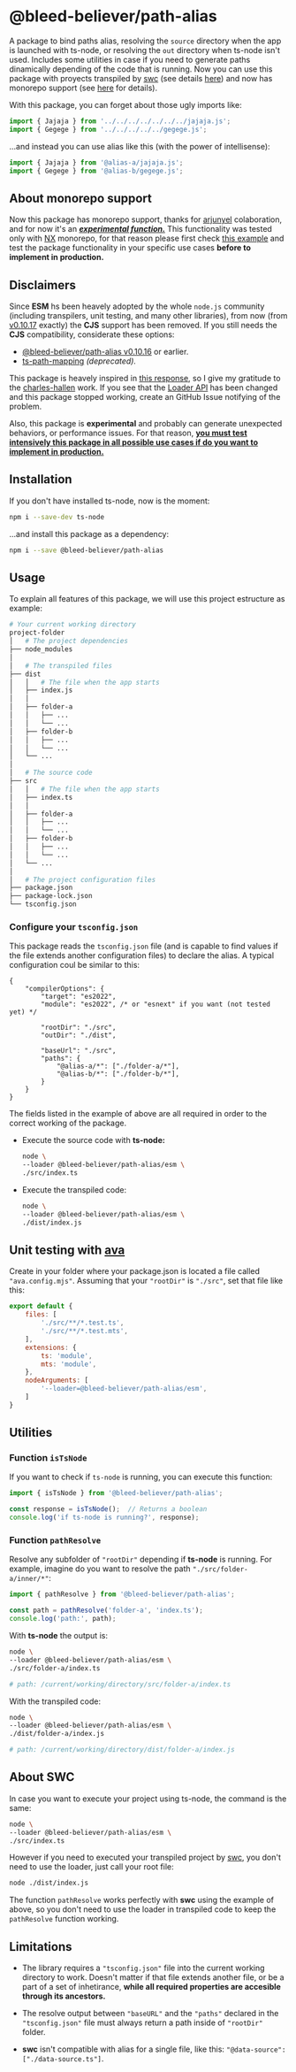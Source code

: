 # @bleed-believer/path-alias

A package to bind paths alias, resolving the `source` directory when the app is launched with ts-node, or resolving the `out` directory when ts-node isn't used. Includes some utilities in case if you need to generate paths dinamically depending of the code that is  running. Now you can use this package with proyects transpiled by [swc](https://swc.rs) (see details [here](#about-swc)) and now has monorepo support (see [here](#about-monorepo-support) for details).

With this package, you can forget about those ugly imports like:
```ts
import { Jajaja } from '../../../../../../../jajaja.js';
import { Gegege } from '../../../../../gegege.js';
```

...and instead you can use alias like this (with the power of intellisense):
```ts
import { Jajaja } from '@alias-a/jajaja.js';
import { Gegege } from '@alias-b/gegege.js';
```

## About monorepo support
Now this package has monorepo support, thanks for [arjunyel](https://github.com/arjunyel) colaboration, and for now it's an _<u>__experimental function.__</u>_ This functionality was tested only with [NX](https://nx.dev/) monorepo, for that reason please first check [this example](https://github.com/sleep-written/bleed-believer/tree/master/examples/path-alias-monorepo) and test the package functionality in your specific use cases __before to implement in production.__

## Disclaimers
Since __ESM__ hs been heavely adopted by the whole `node.js` community (including transpilers, unit testing, and many other libraries), from now (from [v0.10.17](https://www.npmjs.com/package/@bleed-believer/path-alias/v/0.10.17) exactly) the __CJS__ support has been removed. If you still needs the __CJS__ compatibility, considerate these options:
- [@bleed-believer/path-alias v0.10.16](https://www.npmjs.com/package/@bleed-believer/path-alias/v/0.10.16) or earlier.
- [ts-path-mapping](https://www.npmjs.com/package/ts-path-mapping) _(deprecated)._

This package is heavely inspired in [this response](https://github.com/TypeStrong/ts-node/discussions/1450#discussioncomment-1806115), so I give my gratitude to the [charles-hallen](https://github.com/charles-allen) work. If you see that the [Loader API](https://nodejs.org/api/esm.html#loaders) has been changed and this package stopped working, create an GitHub Issue notifying of the problem.

Also, this package is __experimental__ and probably can generate unexpected behaviors, or performance issues. For that reason, <u>__you must test intensively this package in all possible use cases if do you want to implement in production.__</u>

## Installation

If you don't have installed ts-node, now is the moment:
```bash
npm i --save-dev ts-node
```

...and install this package as a dependency:
```bash
npm i --save @bleed-believer/path-alias
```

## Usage

To explain all features of this package, we will use this project estructure as example:
```bash
# Your current working directory
project-folder
│   # The project dependencies
├── node_modules
│
│   # The transpiled files
├── dist
│   │   # The file when the app starts
│   ├── index.js
│   │   
│   ├── folder-a
│   │   ├── ...
│   │   └── ...
│   ├── folder-b
│   │   ├── ...
│   │   └── ...
│   └── ...
│
│   # The source code
├── src
│   │   # The file when the app starts
│   ├── index.ts
│   │   
│   ├── folder-a
│   │   ├── ...
│   │   └── ...
│   ├── folder-b
│   │   ├── ...
│   │   └── ...
│   └── ...
│
│   # The project configuration files
├── package.json
├── package-lock.json
└── tsconfig.json
```

### Configure your `tsconfig.json`

This package reads the `tsconfig.json` file (and is capable to find values if the file extends another configuration files) to declare the alias. A typical configuration coul be similar to this:
```json5
{
    "compilerOptions": {
        "target": "es2022",
        "module": "es2022", /* or "esnext" if you want (not tested yet) */

        "rootDir": "./src",
        "outDir": "./dist",

        "baseUrl": "./src",
        "paths": {
            "@alias-a/*": ["./folder-a/*"],
            "@alias-b/*": ["./folder-b/*"],
        }
    }
}
```

The fields listed in the example of above are all required in order to the correct working of the package.

- Execute the source code with __ts-node:__
    ```bash
    node \
    --loader @bleed-believer/path-alias/esm \
    ./src/index.ts
    ```

- Execute the transpiled code:
    ```bash
    node \
    --loader @bleed-believer/path-alias/esm \
    ./dist/index.js
    ```

## Unit testing with [ava](https://www.npmjs.com/package/ava)

Create in your folder where your package.json is located a file called `"ava.config.mjs"`. Assuming that your `"rootDir"` is `"./src"`, set that file like this:

```js
export default {
    files: [
        './src/**/*.test.ts',
        './src/**/*.test.mts',
    ],
    extensions: {
        ts: 'module',
        mts: 'module',
    },
    nodeArguments: [
        '--loader=@bleed-believer/path-alias/esm',
    ]
}
```

## Utilities

### Function `isTsNode`

If you want to check if `ts-node` is running, you can execute this function:
```ts
import { isTsNode } from '@bleed-believer/path-alias';

const response = isTsNode();  // Returns a boolean
console.log('if ts-node is running?', response); 
```

### Function `pathResolve`

Resolve any subfolder of `"rootDir"` depending if __ts-node__ is running. For example, imagine do you want to resolve the path `"./src/folder-a/inner/*"`:

```ts
import { pathResolve } from '@bleed-believer/path-alias';

const path = pathResolve('folder-a', 'index.ts');
console.log('path:', path);
```

With __ts-node__ the output is:
```bash
node \
--loader @bleed-believer/path-alias/esm \
./src/folder-a/index.ts

# path: /current/working/directory/src/folder-a/index.ts
```

With the transpiled code:
```bash
node \
--loader @bleed-believer/path-alias/esm \
./dist/folder-a/index.js

# path: /current/working/directory/dist/folder-a/index.js
```

## About SWC

In case you want to execute your project using ts-node, the command is the same:
```bash
node \
--loader @bleed-believer/path-alias/esm \
./src/index.ts
```
However if you need to executed your transpiled project by [swc](https://swc.rs), you don't need to use the loader, just call your root file:

```bash
node ./dist/index.js
```
The function `pathResolve` works perfectly with __swc__ using the example of above, so you don't need to use the loader in transpiled code to keep the `pathResolve` function working.

## Limitations

- The library requires a `"tsconfig.json"` file into the current working directory to work. Doesn't matter if that file extends another file, or be a part of a set of inhetirance, __while all required properties are accesible through its ancestors.__

- The resolve output between `"baseURL"` and the `"paths"` declared in the `"tsconfig.json"` file must always return a path inside of `"rootDir"` folder.

- __swc__ isn't compatible with alias for a single file, like this: `"@data-source": ["./data-source.ts"]`.